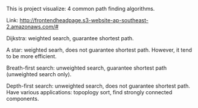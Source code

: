 This is project visualize: 4 common path finding algorithms. 

Link: http://frontendheadpage.s3-website-ap-southeast-2.amazonaws.com/# 

Dijkstra: weighted search, guarantee shortest path. 

A star: weighted searh, does not guarantee shortest path. However, it tend to be more efficient.

Breath-first search: unweighted search, guarantee shortest path (unweighted search only).

Depth-first search: unweighted search, does not guarantee shortest path. Have various applications: topoplogy sort, find strongly connected components. 
